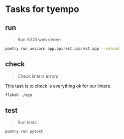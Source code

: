 # Tasks for tyempo

## run

> Run ASGI web server

~~~sh
poetry run uvicorn app.apirest.apirest:app --reload
~~~

## check

> Check linters errors

This task is to check is everything ok for our linters.

~~~sh
flake8 ./app
~~~

## test

> Run tests

~~~sh
poetry run pytest
~~~
